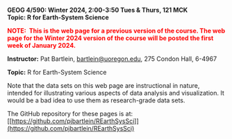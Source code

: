 
**GEOG 4/590: Winter 2024, 2:00-3:50 Tues & Thurs, 121 MCK**  
**Topic:  R for Earth-System Science**  

<span style="color: red;">**NOTE:&nbsp; This is the web page for a previous version of the course. The web page for the Winter 2024 version of the course will be posted the first week of January 2024.** &nbsp; <br>

**Instructor:** Pat Bartlein, bartlein@uoregon.edu, 275 Condon Hall, 6-4967  

**Topic:**  R for Earth-System Science

Note that the data sets on this web page are instructional in nature, intended for illustrating various aspects of data analysis and visualization.  It would be a bad idea to use them as research-grade data sets.

The GitHub repository for these pages is at:  [[https://github.com/pjbartlein/REarthSysSci]](https://github.com/pjbartlein/REarthSysSci)
